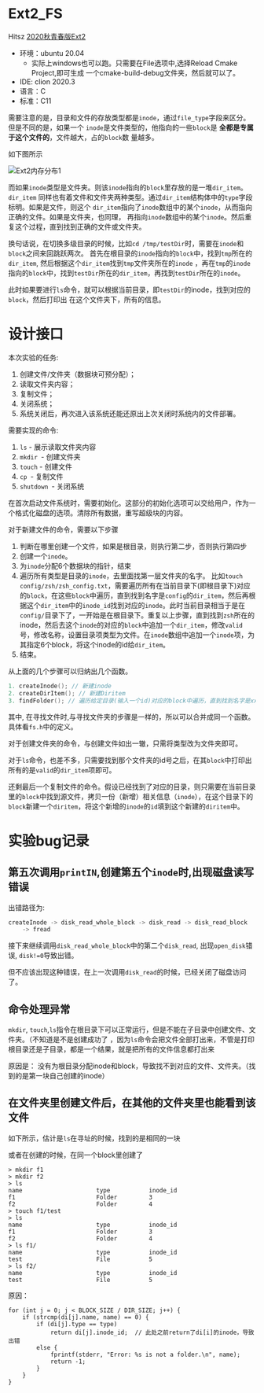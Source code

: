 # Ext2_FS
Hitsz [2020秋青春版Ext2](https://hitsz-lab.gitee.io/os_lab/lab5/part1/)

- 环境：ubuntu 20.04
    - 实际上windows也可以跑。只需要在File选项中,选择Reload Cmake Project,即可生成
    一个cmake-build-debug文件夹，然后就可以了。
- IDE: clion 2020.3
- 语言：C
- 标准：C11

需要注意的是，目录和文件的存放类型都是`inode`，通过`file_type`字段来区分。但是不同的是，如果一个
`inode`是文件类型的，他指向的一些`block`是 **全都是专属于这个文件的**，文件越大，占的`block`数
量越多。

如下图所示

![Ext2内存分布1](https://hitsz-lab.gitee.io/os_lab/lab5/part2.assets/file.svg)

而如果`inode`类型是文件夹。则该`inode`指向的`block`里存放的是一堆`dir_item`。`dir_item`
同样也有着文件和文件夹两种类型。通过`dir_item`结构体中的`type`字段标明。如果是文件，则这个
`dir_item`指向了`inode`数组中的某个`inode`，从而指向正确的文件。如果是文件夹，也同理，
再指向`inode`数组中的某个`inode`。然后重复这个过程，直到找到正确的文件或文件夹。

换句话说，在切换多级目录的时候，比如`cd /tmp/testDir`时，需要在`inode`和`block`之间来回跳跃两次。
首先在根目录的`inode`指向的`block`中，找到`tmp`所在的`dir_item`, 然后根据这个`dir_item`找到`tmp`文件夹所在的`inode`
，再在`tmp`的`inode`指向的`block`中，找到`testDir`所在的`dir_item`，再找到`testDir`所在的`inode`。

此时如果要进行`ls`命令，就可以根据当前目录，即`testDir`的inode，找到对应的`block`，然后打印出
在这个文件夹下，所有的信息。


# 设计接口

本次实验的任务:

1. 创建文件/文件夹（数据块可预分配）；
2. 读取文件夹内容；
3. 复制文件；
4. 关闭系统；
5. 系统关闭后，再次进入该系统还能还原出上次关闭时系统内的文件部署。

需要实现的命令:

1. `ls` - 展示读取文件夹内容
2. `mkdir `- 创建文件夹
3. `touch` - 创建文件
4. `cp `- 复制文件
5. `shutdown `- 关闭系统



在首次启动文件系统时，需要初始化。这部分的初始化选项可以交给用户，作为一个格式化磁盘的选项。清除所有数据，重写超级块的内容。

对于新建文件的命令，需要以下步骤

1. 判断在哪里创建一个文件，如果是根目录，则执行第二步，否则执行第四步
2. 创建一个`inode`。
3. 为`inode`分配6个数据块的指针，结束
4. 遍历所有类型是目录的`inode`，去里面找第一层文件夹的名字。
   比如`touch config/zsh/zsh_config.txt`，需要遍历所有在当前目录下(即根目录下)对应的`block`，在这些`block`中遍历，直到找到名字是`config`的`dir_item`，然后再根据这个`dir_item`中的`inode_id`找到对应的`inode`。此时当前目录相当于是在`config/`目录下了，一开始是在根目录下。重复以上步骤，直到找到`zsh`所在的inode，然后去这个`inode`的对应的`block`中追加一个`dir_item`，修改`valid`号，修改名称，设置目录项类型为文件。在`inode`数组中追加一个`inode`项，为其指定6个block，将这个inode的id给`dir_item`。
5. 结束。

从上面的几个步骤可以归纳出几个函数。

```C
1. createInode(); // 新建inode
2. createDirItem(); // 新建Diritem
3. findFolder(); // 遍历给定目录(输入一个id)对应的block中遍历，直到找到名字是xxx的dir_item, 返回inodeid
```

其中, 在寻找文件时,与寻找文件夹的步骤是一样的，所以可以合并成同一个函数。具体看`fs.h`中的定义。



对于创建文件夹的命令，与创建文件如出一辙，只需将类型改为文件夹即可。

对于`ls`命令，也差不多，只需要找到那个文件夹的id号之后，在其`block`中打印出所有的是`valid`的`dir_item`项即可。

还剩最后一个复制文件的命令。假设已经找到了对应的目录，则只需要在当前目录里的`block`中找到源文件，拷贝一份（新增）相关信息（`inode`），在这个目录下的`block`新建一个`diritem`，将这个新增的`inode`的`id`填到这个新建的`diritem`中。







# 实验bug记录

## 第五次调用`printIN`,创建第五个`inode`时,出现磁盘读写错误

出错路径为:

```c++
createInode -> disk_read_whole_block -> disk_read -> disk_read_block
    -> fread
```

接下来继续调用`disk_read_whole_block`中的第二个`disk_read`, 出现`open_disk`错误, `disk!=0`导致出错。

但不应该出现这种错误，在上一次调用`disk_read`的时候，已经关闭了磁盘访问了。


## 命令处理异常
`mkdir`, `touch`,`ls`指令在根目录下可以正常运行，但是不能在子目录中创建文件、文件夹。（不知道是不是创建成功了
，因为`ls`命令会把文件全部打出来，不管是打印根目录还是子目录，都是一个结果，就是把所有的文件信息都打出来

原因是： 没有为根目录分配inode和block，导致找不到对应的文件、文件夹。（找到的是第一块自己创建的inode）

## 在文件夹里创建文件后，在其他的文件夹里也能看到该文件
如下所示，估计是`ls`在寻址的时候，找到的是相同的一块

或者在创建的时候，在同一个block里创建了
```shell script
> mkdir f1
> mkdir f2
> ls
name                     type           inode_id       
f1                       Folder         3              
f2                       Folder         4              
> touch f1/test
> ls
name                     type           inode_id       
f1                       Folder         3              
f2                       Folder         4              
> ls f1/
name                     type           inode_id       
test                     File           5              
> ls f2/
name                     type           inode_id       
test                     File           5  
```

原因： 
```
for (int j = 0; j < BLOCK_SIZE / DIR_SIZE; j++) {
    if (strcmp(di[j].name, name) == 0) {
        if (di[j].type == type)
            return di[j].inode_id;  // 此处之前return了di[i]的inode，导致出错
        else {
            fprintf(stderr, "Error: %s is not a folder.\n", name);
            return -1;
        }
    }
}
```
